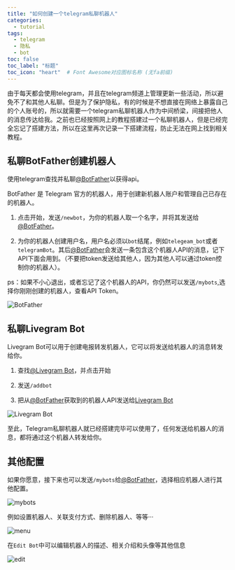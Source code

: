 ```yaml
---
title: "如何创建一个telegram私聊机器人"
categories:
  - tutorial
tags:
  - telegram
  - 隐私
  - bot
toc: false
toc_label: "标题"
toc_icon: "heart"  # Font Awesome对应图标名称 (无fa前缀)	
---
```

由于每天都会使用telegram，并且在telegram频道上管理更新一些活动，所以避免不了和其他人私聊。但是为了保护隐私，有的时候是不想直接在网络上暴露自己的个人账号的，所以就需要一个telegram私聊机器人作为中间桥梁，间接把他人的消息传达给我。之前也已经按照网上的教程搭建过一个私聊机器人，但是已经完全忘记了搭建方法，所以在这里再次记录一下搭建流程，防止无法在网上找到相关教程。

## 私聊BotFather创建机器人
使用telegram查找并私聊[@BotFather][1]以获得api。

BotFather 是 Telegram 官方的机器人，用于创建新机器人账户和管理自己已存在的机器人。

 1. 点击开始，发送`/newbot`，为你的机器人取一个名字，并将其发送给[@BotFather][2]。

 2. 为你的机器人创建用户名，用户名必须以`bot`结尾，例如`telegeam_bot`或者`telegramBot`。其后[@BotFather][3]会发送一条包含这个机器人API的消息，记下API下面会用到。（不要把token发送给其他人，因为其他人可以通过token控制你的机器人）。

ps：如果不小心退出，或者忘记了这个机器人的API，你仍然可以发送`/mybots`,选择你刚刚创建的机器人，查看API Token。

![BotFather][4]

## 私聊Livegram Bot
Livegram Bot可以用于创建电报转发机器人，它可以将发送给机器人的消息转发给你。

 1. 查找[@Livegram Bot][5]，并点击开始

 2. 发送`/addbot`

 3. 把从[@BotFather][6]获取到的机器人API发送给[Livegram Bot][7]
 
![Livegram Bot][8]

至此，Telegram私聊机器人就已经搭建完毕可以使用了，任何发送给机器人的消息，都将通过这个机器人转发给你。

## 其他配置
如果你愿意，接下来也可以发送`/mybots`给[@BotFather][9]，选择相应机器人进行其他配置。

![mybots][10]

例如设置机器人、关联支付方式、删除机器人、等等···

![menu][11]

在`Edit Bot`中可以编辑机器人的描述、相关介绍和头像等其他信息

![edit][12]
 


  [1]: https://t.me/BotFather
  [2]: https://t.me/BotFather
  [3]: https://t.me/BotFather
  [4]: https://s1.ax1x.com/2020/03/17/8t0jOg.png
  [5]: https://t.me/LivegramBot
  [6]: https://t.me/BotFather
  [7]: https://t.me/LivegramBot
  [8]: https://s1.ax1x.com/2020/03/17/8trRS0.png
  [9]: https://t.me/BotFather
  [10]: https://s1.ax1x.com/2020/03/17/8tsW4A.png
  [11]: https://s1.ax1x.com/2020/03/17/8tsLNj.png
  [12]: https://s1.ax1x.com/2020/03/17/8tywVg.png